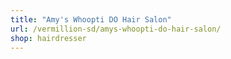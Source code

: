 ```yaml
---
title: "Amy's Whoopti DO Hair Salon"
url: /vermillion-sd/amys-whoopti-do-hair-salon/
shop: hairdresser
---
```

